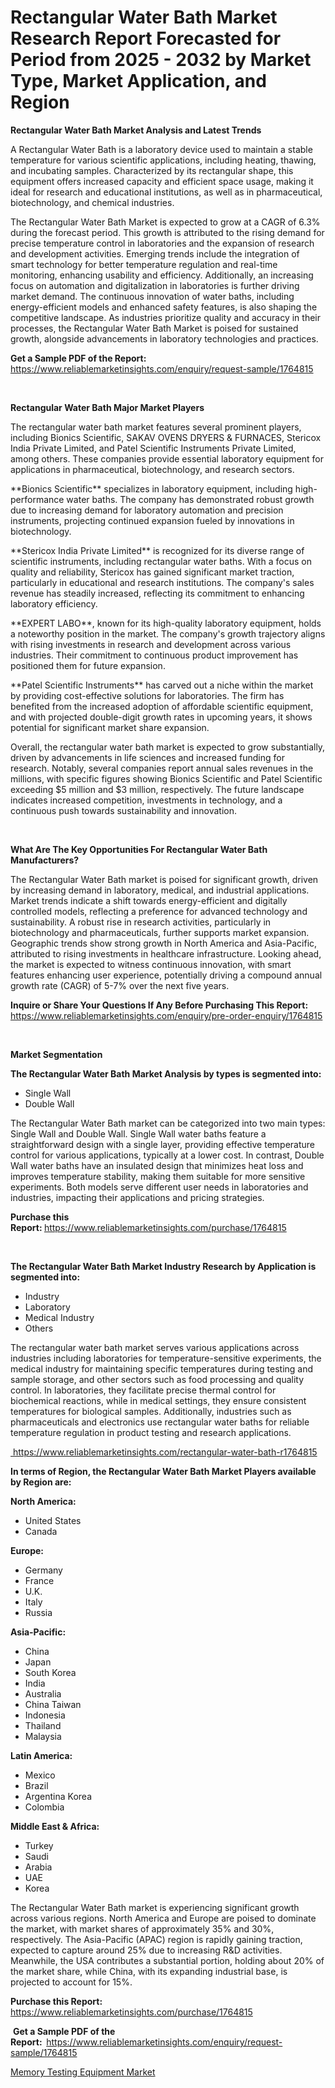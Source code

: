 <p><h1>Rectangular Water Bath Market Research Report Forecasted for Period from 2025 -  2032 by Market Type, Market Application, and Region</h1></p><p><strong>Rectangular Water Bath Market Analysis and Latest Trends</strong></p>
<p><p>A Rectangular Water Bath is a laboratory device used to maintain a stable temperature for various scientific applications, including heating, thawing, and incubating samples. Characterized by its rectangular shape, this equipment offers increased capacity and efficient space usage, making it ideal for research and educational institutions, as well as in pharmaceutical, biotechnology, and chemical industries.</p><p>The Rectangular Water Bath Market is expected to grow at a CAGR of 6.3% during the forecast period. This growth is attributed to the rising demand for precise temperature control in laboratories and the expansion of research and development activities. Emerging trends include the integration of smart technology for better temperature regulation and real-time monitoring, enhancing usability and efficiency. Additionally, an increasing focus on automation and digitalization in laboratories is further driving market demand. The continuous innovation of water baths, including energy-efficient models and enhanced safety features, is also shaping the competitive landscape. As industries prioritize quality and accuracy in their processes, the Rectangular Water Bath Market is poised for sustained growth, alongside advancements in laboratory technologies and practices.</p></p>
<p><strong>Get a Sample PDF of the Report:&nbsp;</strong> <a href="https://www.reliablemarketinsights.com/enquiry/request-sample/1764815?utm_campaign=3031&utm_medium=2&utm_source=Github&utm_content=ia&utm_term=11042025&utm_id=rectangular-water-bath">https://www.reliablemarketinsights.com/enquiry/request-sample/1764815</a></p>
<p>&nbsp;</p>
<p><strong>Rectangular Water Bath Major Market Players</strong></p>
<p><p>The rectangular water bath market features several prominent players, including Bionics Scientific, SAKAV OVENS DRYERS & FURNACES, Stericox India Private Limited, and Patel Scientific Instruments Private Limited, among others. These companies provide essential laboratory equipment for applications in pharmaceutical, biotechnology, and research sectors.</p><p>**Bionics Scientific** specializes in laboratory equipment, including high-performance water baths. The company has demonstrated robust growth due to increasing demand for laboratory automation and precision instruments, projecting continued expansion fueled by innovations in biotechnology.</p><p>**Stericox India Private Limited** is recognized for its diverse range of scientific instruments, including rectangular water baths. With a focus on quality and reliability, Stericox has gained significant market traction, particularly in educational and research institutions. The company's sales revenue has steadily increased, reflecting its commitment to enhancing laboratory efficiency.</p><p>**EXPERT LABO**, known for its high-quality laboratory equipment, holds a noteworthy position in the market. The company's growth trajectory aligns with rising investments in research and development across various industries. Their commitment to continuous product improvement has positioned them for future expansion.</p><p>**Patel Scientific Instruments** has carved out a niche within the market by providing cost-effective solutions for laboratories. The firm has benefited from the increased adoption of affordable scientific equipment, and with projected double-digit growth rates in upcoming years, it shows potential for significant market share expansion.</p><p>Overall, the rectangular water bath market is expected to grow substantially, driven by advancements in life sciences and increased funding for research. Notably, several companies report annual sales revenues in the millions, with specific figures showing Bionics Scientific and Patel Scientific exceeding $5 million and $3 million, respectively. The future landscape indicates increased competition, investments in technology, and a continuous push towards sustainability and innovation.</p></p>
<p>&nbsp;</p>
<p><strong>What Are The Key Opportunities For Rectangular Water Bath Manufacturers?</strong></p>
<p><p>The Rectangular Water Bath market is poised for significant growth, driven by increasing demand in laboratory, medical, and industrial applications. Market trends indicate a shift towards energy-efficient and digitally controlled models, reflecting a preference for advanced technology and sustainability. A robust rise in research activities, particularly in biotechnology and pharmaceuticals, further supports market expansion. Geographic trends show strong growth in North America and Asia-Pacific, attributed to rising investments in healthcare infrastructure. Looking ahead, the market is expected to witness continuous innovation, with smart features enhancing user experience, potentially driving a compound annual growth rate (CAGR) of 5-7% over the next five years.</p></p>
<p><strong>Inquire or Share Your Questions If Any Before Purchasing This Report:</strong> <a href="https://www.reliablemarketinsights.com/enquiry/pre-order-enquiry/1764815?utm_campaign=3031&utm_medium=2&utm_source=Github&utm_content=ia&utm_term=11042025&utm_id=rectangular-water-bath">https://www.reliablemarketinsights.com/enquiry/pre-order-enquiry/1764815</a></p>
<p>&nbsp;</p>
<p><strong>Market Segmentation</strong></p>
<p><strong>The Rectangular Water Bath Market Analysis by types is segmented into:</strong></p>
<p><ul><li>Single Wall</li><li>Double Wall</li></ul></p>
<p><p>The Rectangular Water Bath market can be categorized into two main types: Single Wall and Double Wall. Single Wall water baths feature a straightforward design with a single layer, providing effective temperature control for various applications, typically at a lower cost. In contrast, Double Wall water baths have an insulated design that minimizes heat loss and improves temperature stability, making them suitable for more sensitive experiments. Both models serve different user needs in laboratories and industries, impacting their applications and pricing strategies.</p></p>
<p><strong>Purchase this Report:&nbsp;</strong><a href="https://www.reliablemarketinsights.com/purchase/1764815?utm_campaign=3031&utm_medium=2&utm_source=Github&utm_content=ia&utm_term=11042025&utm_id=rectangular-water-bath">https://www.reliablemarketinsights.com/purchase/1764815</a></p>
<p>&nbsp;</p>
<p><strong>The Rectangular Water Bath Market Industry Research by Application is segmented into:</strong></p>
<p><ul><li>Industry</li><li>Laboratory</li><li>Medical Industry</li><li>Others</li></ul></p>
<p><p>The rectangular water bath market serves various applications across industries including laboratories for temperature-sensitive experiments, the medical industry for maintaining specific temperatures during testing and sample storage, and other sectors such as food processing and quality control. In laboratories, they facilitate precise thermal control for biochemical reactions, while in medical settings, they ensure consistent temperatures for biological samples. Additionally, industries such as pharmaceuticals and electronics use rectangular water baths for reliable temperature regulation in product testing and research applications.</p></p>
<p><a href="https://www.reliablemarketinsights.com/rectangular-water-bath-r1764815?utm_campaign=3031&utm_medium=2&utm_source=Github&utm_content=ia&utm_term=11042025&utm_id=rectangular-water-bath">&nbsp;https://www.reliablemarketinsights.com/rectangular-water-bath-r1764815</a></p>
<p><strong>In terms of Region, the Rectangular Water Bath Market Players available by Region are:</strong></p>
<p>
    <p> <strong> North America: </strong>
        <ul>
            <li>United States</li>
            <li>Canada</li>
        </ul>
        </p> 
    <p> <strong> Europe: </strong>
        <ul>
            <li>Germany</li>
            <li>France</li>
            <li>U.K.</li>
            <li>Italy</li>
            <li>Russia</li>
        </ul>
        </p> 
    <p> <strong> Asia-Pacific: </strong>
        <ul>
            <li>China</li>
            <li>Japan</li>
            <li>South Korea</li>
            <li>India</li>
            <li>Australia</li>
            <li>China Taiwan</li>
            <li>Indonesia</li>
            <li>Thailand</li>
            <li>Malaysia</li>
        </ul>
        </p> 
    <p> <strong> Latin America: </strong>
        <ul>
            <li>Mexico</li>
            <li>Brazil</li>
            <li>Argentina Korea</li>
            <li>Colombia</li>
        </ul>
        </p> 
    <p> <strong> Middle East & Africa: </strong>
        <ul>
            <li>Turkey</li>
            <li>Saudi</li>
            <li>Arabia</li>
            <li>UAE</li>
            <li>Korea</li>
        </ul>
    </p>
    </p>
<p><p>The Rectangular Water Bath market is experiencing significant growth across various regions. North America and Europe are poised to dominate the market, with market shares of approximately 35% and 30%, respectively. The Asia-Pacific (APAC) region is rapidly gaining traction, expected to capture around 25% due to increasing R&D activities. Meanwhile, the USA contributes a substantial portion, holding about 20% of the market share, while China, with its expanding industrial base, is projected to account for 15%.</p></p>
<p><strong>Purchase this Report: </strong><a href="https://www.reliablemarketinsights.com/purchase/1764815?utm_campaign=3031&utm_medium=2&utm_source=Github&utm_content=ia&utm_term=11042025&utm_id=rectangular-water-bath">https://www.reliablemarketinsights.com/purchase/1764815</a></p>
<p>&nbsp;<strong>Get a Sample PDF of the Report:&nbsp;&nbsp;</strong><a href="https://www.reliablemarketinsights.com/enquiry/request-sample/1764815?utm_campaign=3031&utm_medium=2&utm_source=Github&utm_content=ia&utm_term=11042025&utm_id=rectangular-water-bath">https://www.reliablemarketinsights.com/enquiry/request-sample/1764815</a></p>
<p><strong></strong></p>
<p><p><a href="https://github.com/yosenadhler/Market-Research-Report-List-1/blob/main/memory-testing-equipment-market.md?utm_campaign=3031&utm_medium=2&utm_source=Github&utm_content=ia&utm_term=11042025&utm_id=rectangular-water-bath">Memory Testing Equipment Market</a></p></p>